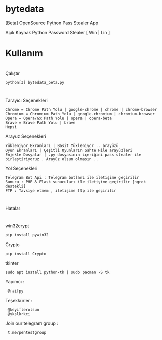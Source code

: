 # bytedata
 [Beta] OpenSource Python Pass Stealer App
 
 Açık Kaynak Python Password Stealer [ Win | Lin ]
 
# Kullanım
 #
 Çalıştır 
 
    python[3] bytedata_beta.py
  #  
 Tarayıcı Seçenekleri
 
    Chrome = Chrome Path Yolu | google-chrome | chrome | chrome-browser
    Chromium = Chromium Path Yolu | google-chromium | chromium-browser
    Opera = Opera/Gx Path Yolu | opera | opera-beta
    Brave = Brave Path Yolu | brave
    Hepsi
 
 Arayuz Seçenekleri
 
    Yükleniyor Ekranları | Basit Yükleniyor .. arayüzü
    Oyun Ekranları | Çeşitli Oyunların Sahte Hile arayüzleri
    Enjekte Dosyalar | .py dosyasının içeriğini pass stealer ile birleştiriyoruz . Arayüz olsun olmasın ..
    
 Yol Seçenekleri
 
    Telegram Bot Api : Telegram botları ile iletişime geçirilir
    Sunucu : PHP & Flask sunucuları ile iletişime geçirilir [ngrok destekli]
    FTP : Tavsiye etmem , iletişime ftp ile geçirilir
    
#
Hatalar
#

 win32crypt
 
    pip install pywin32
    
 Crypto
 
    pip install Crypto
    
  tkinter
 
    sudo apt install python-tk | sudo pacman -S tk
    
 
 Yapımcı :
     
     @raifpy
 
 Teşekkürler :
 
     @keyiflerolsun
     @ykslkrkci
 
 Join our telegram group : 
     
     t.me/pentestgroup
 

